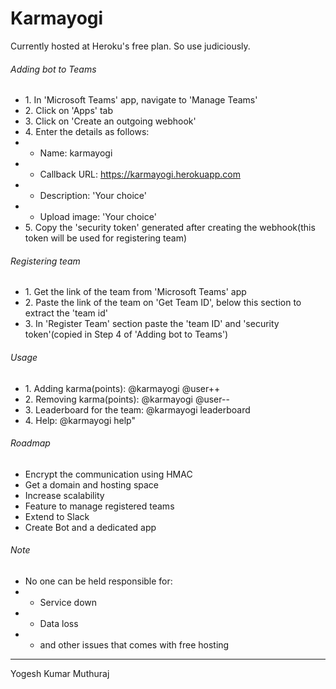 Karmayogi
=========
Currently hosted at Heroku's free plan. So use judiciously.
###### Adding bot to Teams

*   1\. In 'Microsoft Teams' app, navigate to 'Manage Teams'
*   2\. Click on 'Apps' tab
*   3\. Click on 'Create an outgoing webhook'
*   4\. Enter the details as follows:
   *  * Name: karmayogi
   *  * Callback URL: https://karmayogi.herokuapp.com
   *  * Description: 'Your choice'
   *  * Upload image: 'Your choice'
*   5\. Copy the 'security token' generated after creating the webhook(this token will be used for registering team)

###### Registering team

*   1\. Get the link of the team from 'Microsoft Teams' app
*   2\. Paste the link of the team on 'Get Team ID', below this section to extract the 'team id'
*   3\. In 'Register Team' section paste the 'team ID' and 'security token'(copied in Step 4 of 'Adding bot to Teams')

###### Usage

*   1\. Adding karma(points): @karmayogi @user++
*   2\. Removing karma(points): @karmayogi @user--
*   3\. Leaderboard for the team: @karmayogi leaderboard
*   4\. Help: @karmayogi help"

###### Roadmap

*   Encrypt the communication using HMAC
*   Get a domain and hosting space
*   Increase scalability
*   Feature to manage registered teams
*   Extend to Slack
*   Create Bot and a dedicated app

###### Note
*   No one can be held responsible for:
*  * Service down
*  * Data loss
*  * and other issues that comes with free hosting

* * *

Yogesh Kumar Muthuraj
